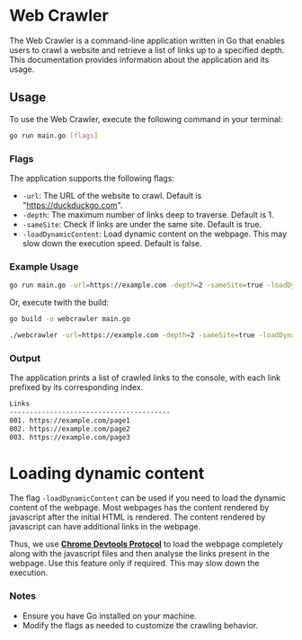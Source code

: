 # Web Crawler
The Web Crawler is a command-line application written in Go that enables users to crawl a website and retrieve a list of links up to a specified depth. This documentation provides information about the application and its usage.

## Usage
To use the Web Crawler, execute the following command in your terminal:
```bash
go run main.go [flags]
```

### Flags
The application supports the following flags:
- `-url`: The URL of the website to crawl. Default is "https://duckduckgo.com".
- `-depth`: The maximum number of links deep to traverse. Default is 1.
- `-sameSite`: Check if links are under the same site. Default is true.
- `-loadDynamicContent`: Load dynamic content on the webpage. This may slow down the execution speed. Default is false.

### Example Usage
```bash
go run main.go -url=https://example.com -depth=2 -sameSite=true -loadDynamicContent=false
```

Or, execute twith the build:
```bash
go build -o webcrawler main.go

./webcrawler -url=https://example.com -depth=2 -sameSite=true -loadDynamicContent=false
```

### Output
The application prints a list of crawled links to the console, with each link prefixed by its corresponding index.

```bash
Links
----------------------------------------
001. https://example.com/page1
002. https://example.com/page2
003. https://example.com/page3

```

# Loading dynamic content
The flag `-loadDynamicContent` can be used if you need to load the dynamic content of the webpage. Most webpages has the content rendered by javascript after the initial HTML is rendered. The content rendered by javascript can have additional links in the webpage.

Thus, we use **[Chrome Devtools Protocol](https://chromedevtools.github.io/devtools-protocol/)** to load the webpage completely along with the javascript files and then analyse the links present in the webpage. Use this feature only if required. This may slow down the execution.

### Notes
- Ensure you have Go installed on your machine.
- Modify the flags as needed to customize the crawling behavior.

